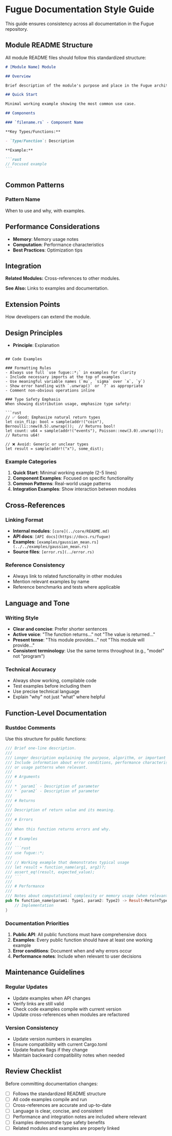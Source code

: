 # Fugue Documentation Style Guide

This guide ensures consistency across all documentation in the Fugue repository.

## Module README Structure

All module README files should follow this standardized structure:

````markdown
# [Module Name] Module

## Overview

Brief description of the module's purpose and place in the Fugue architecture.

## Quick Start

Minimal working example showing the most common use case.

## Components

### `filename.rs` - Component Name

**Key Types/Functions:**

- `Type/Function`: Description

**Example:**

```rust
// Focused example
```
````

## Common Patterns

### Pattern Name

When to use and why, with examples.

## Performance Considerations

- **Memory**: Memory usage notes
- **Computation**: Performance characteristics
- **Best Practices**: Optimization tips

## Integration

**Related Modules:**
Cross-references to other modules.

**See Also:**
Links to examples and documentation.

## Extension Points

How developers can extend the module.

## Design Principles

- **Principle**: Explanation

````

## Code Examples

### Formatting Rules
- Always use full `use fugue::*;` in examples for clarity
- Include necessary imports at the top of examples
- Use meaningful variable names (`mu`, `sigma` over `x`, `y`)
- Show error handling with `.unwrap()` or `?` as appropriate
- Comment non-obvious operations inline

### Type Safety Emphasis
When showing distribution usage, emphasize type safety:

```rust
// ✅ Good: Emphasize natural return types
let coin_flip: bool = sample(addr!("coin"), Bernoulli::new(0.5).unwrap());  // Returns bool!
let count: u64 = sample(addr!("events"), Poisson::new(3.0).unwrap());  // Returns u64!

// ❌ Avoid: Generic or unclear types
let result = sample(addr!("x"), some_dist);
````

### Example Categories

1. **Quick Start**: Minimal working example (2-5 lines)
2. **Component Examples**: Focused on specific functionality
3. **Common Patterns**: Real-world usage patterns
4. **Integration Examples**: Show interaction between modules

## Cross-References

### Linking Format

- **Internal modules**: `[core](../core/README.md)`
- **API docs**: `[API docs](https://docs.rs/fugue)`
- **Examples**: `[examples/gaussian_mean.rs](../../examples/gaussian_mean.rs)`
- **Source files**: `[error.rs](../error.rs)`

### Reference Consistency

- Always link to related functionality in other modules
- Mention relevant examples by name
- Reference benchmarks and tests where applicable

## Language and Tone

### Writing Style

- **Clear and concise**: Prefer shorter sentences
- **Active voice**: "The function returns..." not "The value is returned..."
- **Present tense**: "This module provides..." not "This module will provide..."
- **Consistent terminology**: Use the same terms throughout (e.g., "model" not "program")

### Technical Accuracy

- Always show working, compilable code
- Test examples before including them
- Use precise technical language
- Explain "why" not just "what" where helpful

## Function-Level Documentation

### Rustdoc Comments

Use this structure for public functions:

````rust
/// Brief one-line description.
///
/// Longer description explaining the purpose, algorithm, or important details.
/// Include information about error conditions, performance characteristics,
/// or usage patterns when relevant.
///
/// # Arguments
///
/// * `param1` - Description of parameter
/// * `param2` - Description of parameter
///
/// # Returns
///
/// Description of return value and its meaning.
///
/// # Errors
///
/// When this function returns errors and why.
///
/// # Examples
///
/// ```rust
/// use fugue::*;
///
/// // Working example that demonstrates typical usage
/// let result = function_name(arg1, arg2)?;
/// assert_eq!(result, expected_value);
/// ```
///
/// # Performance
///
/// Notes about computational complexity or memory usage (when relevant).
pub fn function_name(param1: Type1, param2: Type2) -> Result<ReturnType, FugueError> {
    // Implementation
}
````

### Documentation Priorities

1. **Public API**: All public functions must have comprehensive docs
2. **Examples**: Every public function should have at least one working example
3. **Error conditions**: Document when and why errors occur
4. **Performance notes**: Include when relevant to user decisions

## Maintenance Guidelines

### Regular Updates

- Update examples when API changes
- Verify links are still valid
- Check code examples compile with current version
- Update cross-references when modules are refactored

### Version Consistency

- Update version numbers in examples
- Ensure compatibility with current Cargo.toml
- Update feature flags if they change
- Maintain backward compatibility notes when needed

## Review Checklist

Before committing documentation changes:

- [ ] Follows the standardized README structure
- [ ] All code examples compile and run
- [ ] Cross-references are accurate and up-to-date
- [ ] Language is clear, concise, and consistent
- [ ] Performance and integration notes are included where relevant
- [ ] Examples demonstrate type safety benefits
- [ ] Related modules and examples are properly linked
